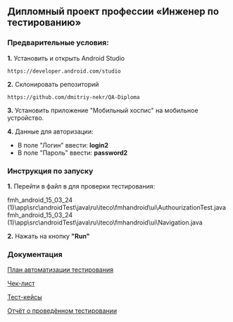 
## **Дипломный проект профессии «Инженер по тестированию»**


### **Предварительные условия:**
**1.** Установить и открыть Android Studio 
      
    https://developer.android.com/studio 
  
**2.** Склонировать репозиторий

    https://github.com/dmitriy-nekr/QA-Diploma 
 
**3.**  Установить приложение "Мобильный хоспис" на мобильное устройство.

**4.** Данные для авторизации: 
- В поле "Логин" ввести: **login2**   
- В поле "Пароль" ввести: **password2**

### **Инструкция по запуску**

**1.** Перейти в файл в для проверки тестирования:    

  fmh_android_15_03_24 (1)\app\src\androidTest\java\ru\iteco\fmhandroid\ui\AuthourizationTest.java
   fmh_android_15_03_24 (1)\app\src\androidTest\java\ru\iteco\fmhandroid\ui\Navigation.java

  

**2.** Нажать на кнопку **"Run"**


### **Документация**

[План автоматизации тестирования](https://github.com/dmitriy-nekr/QA-Diploma/blob/main/Plan.md)

[Чек-лист](https://github.com/dmitriy-nekr/QA-Diploma/blob/main/Check.xlsx)

[Тест-кейсы](https://github.com/dmitriy-nekr/QA-Diploma/blob/main/Cases.xlsx)

[Отчёт о проведённом тестировании](https://github.com/dmitriy-nekr/QA-Diploma/blob/main/Result.md)
